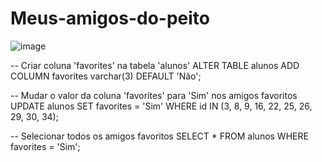 # Meus-amigos-do-peito

![image](https://github.com/ZoenSantos/Meus-amigos-do-peito/assets/125597511/4df34750-53d1-4eaa-b319-4fe8e77e1520)


-- Criar coluna 'favorites' na tabela 'alunos'
ALTER TABLE alunos
ADD COLUMN favorites varchar(3) DEFAULT 'Não';

-- Mudar o valor da coluna 'favorites' para 'Sim' nos amigos favoritos
UPDATE alunos
SET favorites = 'Sim'
WHERE id IN (3, 8, 9, 16, 22, 25, 26, 29, 30, 34);

-- Selecionar todos os amigos favoritos
SELECT * FROM alunos WHERE favorites = 'Sim';
